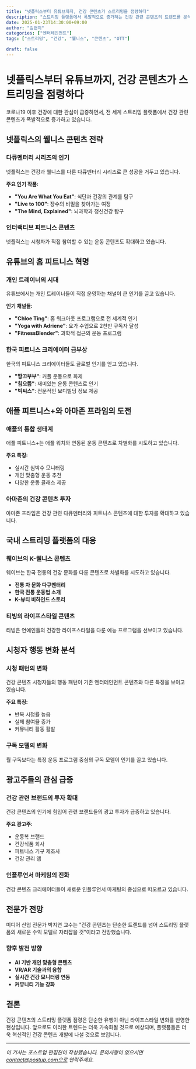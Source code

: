 ```yaml
---
title: "넷플릭스부터 유튜브까지, 건강 콘텐츠가 스트리밍을 점령하다"
description: "스트리밍 플랫폼에서 폭발적으로 증가하는 건강 관련 콘텐츠의 트렌드를 분석합니다."
date: 2025-01-23T14:30:00+09:00
author: "김현지"
categories: ["엔터테인먼트"]
tags: ["스트리밍", "건강", "웰니스", "콘텐츠", "OTT"]

draft: false
---
```


# 넷플릭스부터 유튜브까지, 건강 콘텐츠가 스트리밍을 점령하다

코로나19 이후 건강에 대한 관심이 급증하면서, 전 세계 스트리밍 플랫폼에서 건강 관련 콘텐츠가 폭발적으로 증가하고 있습니다.

## 넷플릭스의 웰니스 콘텐츠 전략

### 다큐멘터리 시리즈의 인기
넷플릭스는 건강과 웰니스를 다룬 다큐멘터리 시리즈로 큰 성공을 거두고 있습니다.

**주요 인기 작품:**
- **"You Are What You Eat"**: 식단과 건강의 관계를 탐구
- **"Live to 100"**: 장수의 비밀을 찾아가는 여정
- **"The Mind, Explained"**: 뇌과학과 정신건강 탐구

### 인터랙티브 피트니스 콘텐츠
넷플릭스는 시청자가 직접 참여할 수 있는 운동 콘텐츠도 확대하고 있습니다.

## 유튜브의 홈 피트니스 혁명

### 개인 트레이너의 시대
유튜브에서는 개인 트레이너들이 직접 운영하는 채널이 큰 인기를 끌고 있습니다.

**인기 채널들:**
- **"Chloe Ting"**: 홈 워크아웃 프로그램으로 전 세계적 인기
- **"Yoga with Adriene"**: 요가 수업으로 2천만 구독자 달성
- **"FitnessBlender"**: 과학적 접근의 운동 프로그램

### 한국 피트니스 크리에이터 급부상
한국의 피트니스 크리에이터들도 글로벌 인기를 얻고 있습니다.

- **"땅끄부부"**: 커플 운동으로 화제
- **"힘으뜸"**: 재미있는 운동 콘텐츠로 인기
- **"빅씨스"**: 전문적인 보디빌딩 정보 제공

## 애플 피트니스+와 아마존 프라임의 도전

### 애플의 통합 생태계
애플 피트니스+는 애플 워치와 연동된 운동 콘텐츠로 차별화를 시도하고 있습니다.

**주요 특징:**
- 실시간 심박수 모니터링
- 개인 맞춤형 운동 추천
- 다양한 운동 클래스 제공

### 아마존의 건강 콘텐츠 투자
아마존 프라임은 건강 관련 다큐멘터리와 피트니스 콘텐츠에 대한 투자를 확대하고 있습니다.

## 국내 스트리밍 플랫폼의 대응

### 웨이브의 K-웰니스 콘텐츠
웨이브는 한국 전통의 건강 문화를 다룬 콘텐츠로 차별화를 시도하고 있습니다.

- **전통 차 문화 다큐멘터리**
- **한국 전통 운동법 소개**
- **K-뷰티 비하인드 스토리**

### 티빙의 라이프스타일 콘텐츠
티빙은 연예인들의 건강한 라이프스타일을 다룬 예능 프로그램을 선보이고 있습니다.

## 시청자 행동 변화 분석

### 시청 패턴의 변화
건강 콘텐츠 시청자들의 행동 패턴이 기존 엔터테인먼트 콘텐츠와 다른 특징을 보이고 있습니다.

**주요 특징:**
- 반복 시청률 높음
- 실제 참여율 증가
- 커뮤니티 활동 활발

### 구독 모델의 변화
월 구독보다는 특정 운동 프로그램 중심의 구독 모델이 인기를 끌고 있습니다.

## 광고주들의 관심 급증

### 건강 관련 브랜드의 투자 확대
건강 콘텐츠의 인기에 힘입어 관련 브랜드들의 광고 투자가 급증하고 있습니다.

**주요 광고주:**
- 운동복 브랜드
- 건강식품 회사
- 피트니스 기구 제조사
- 건강 관리 앱

### 인플루언서 마케팅의 진화
건강 콘텐츠 크리에이터들이 새로운 인플루언서 마케팅의 중심으로 떠오르고 있습니다.

## 전문가 전망

미디어 산업 전문가 박지연 교수는 "건강 콘텐츠는 단순한 트렌드를 넘어 스트리밍 플랫폼의 새로운 수익 모델로 자리잡을 것"이라고 전망했습니다.

### 향후 발전 방향
- **AI 기반 개인 맞춤형 콘텐츠**
- **VR/AR 기술과의 융합**
- **실시간 건강 모니터링 연동**
- **커뮤니티 기능 강화**

## 결론

건강 콘텐츠의 스트리밍 플랫폼 점령은 단순한 유행이 아닌 라이프스타일 변화를 반영한 현상입니다. 앞으로도 이러한 트렌드는 더욱 가속화될 것으로 예상되며, 플랫폼들은 더욱 혁신적인 건강 콘텐츠 개발에 나설 것으로 보입니다.

---

*이 기사는 포스트업 편집진이 작성했습니다. 문의사항이 있으시면 contact@postup.com으로 연락주세요.* 